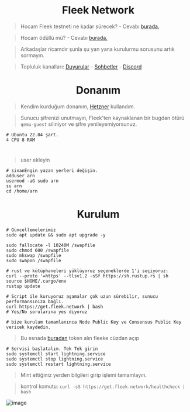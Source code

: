 <h1 align="center">Fleek Network</h1>


> Hocam Fleek testneti ne kadar sürecek? - Cevabı [burada.](https://blog.fleek.network/post/fleek-network-testnet-phase0/)

> Hocam ödüllü mü? - Cevabı [burada.](https://blog.fleek.network/post/fleek-network-testnet-plans/)

> Arkadaşlar ricamdır şunla şu yan yana kurulurmu sorusunu artık sormayın.

> Topluluk kanalları: [Duyurular](https://t.me/RuesAnnouncement) - [Sohbetler](https://t.me/RuesChat) - [Discord](https://discord.gg/V2rX68cy)

<h1 align="center"> Donanım </h1>

> Kendim kurduğum donanım, [Hetzner](https://hetzner.cloud/?ref=gIFAhUnYYjD3) kullandım.

> Sunucu şifrenizi unutmayın, Fleek'ten kaynaklanan bir bugdan ötürü `qemu-guest` siliniyor ve şifre yenileyemiyorsunuz.

```console
# Ubuntu 22.04 şart. 
4 CPU 8 RAM
```

#

> user ekleyin
```console
# sinanEngin yazan yerleri değişin.
adduser arn
usermod -aG sudo arn
su arn
cd /home/arn
```

<h1 align="center"> Kurulum </h1>

```console
# Güncellemelerimiz
sudo apt update && sudo apt upgrade -y

sudo fallocate -l 10240M /swapfile
sudo chmod 600 /swapfile
sudo mkswap /swapfile
sudo swapon /swapfile

# rust ve kütüphaneleri yüklüyoruz seçeneklerde 1'i seçiyoruz:
curl --proto '=https' --tlsv1.2 -sSf https://sh.rustup.rs | sh
source $HOME/.cargo/env
rustup update
```

```console
# Script ile kuruyoruz aşamalar çok uzun sürebilir, sunucu performansınıza bağlı.
curl https://get.fleek.network | bash
# Yes/No sorularına yes diyoruz

# bize kurulum tamamlanınca Node Public Key ve Consensus Public Key vericek kaydedin.
```

> Bu esnada [buradan](https://faucet.testnet.fleek.network/) token alın fleeke cüzdan açıp

```console
# Servisi başlatalım. Tek Tek girin
sudo systemctl start lightning.service
sudo systemctl stop lightning.service
sudo systemctl restart lightning.service
```

> Mint ettiğiniz yerden bilgileri girip işlemi tamamlayın.

> kontrol komutu: `curl -sS https://get.fleek.network/healthcheck | bash`

![image](https://github.com/ruesandora/Fleek/assets/101149671/c042eef0-f50e-42b3-88e0-2845bf7201f0)






